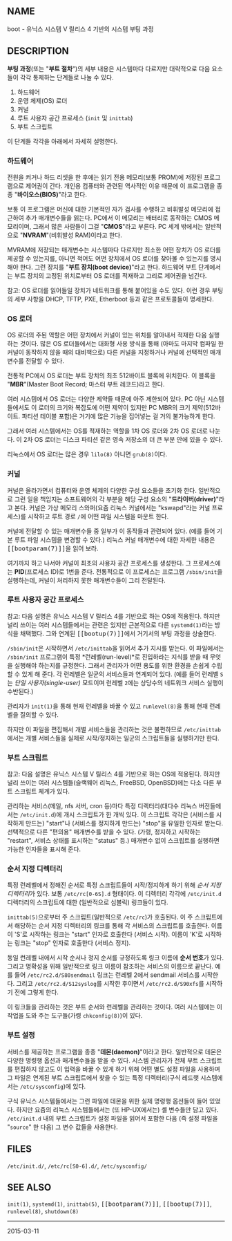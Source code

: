 ## NAME

boot - 유닉스 시스템 V 릴리스 4 기반의 시스템 부팅 과정

## DESCRIPTION

**부팅 과정**(또는 "**부트 절차**")의 세부 내용은 시스템마다 다르지만 대략적으로 다음 요소들이 각각 통제하는 단계들로 나눌 수 있다.

1. 하드웨어
2. 운영 체제(OS) 로더
3. 커널
4. 루트 사용자 공간 프로세스 (`init` 및 `inittab`)
5. 부트 스크립트

이 단계들 각각을 아래에서 자세히 설명한다.

### 하드웨어

전원을 켜거나 하드 리셋을 한 후에는 읽기 전용 메모리(보통 PROM)에 저장된 프로그램으로 제어권이 간다. 개인용 컴퓨터와 관련된 역사적인 이유 때문에 이 프로그램을 종종 "**바이오스(BIOS)**"라고 한다.

보통 이 프로그램은 머신에 대한 기본적인 자가 검사를 수행하고 비휘발성 메모리에 접근하여 추가 매개변수들을 읽는다. PC에서 이 메모리는 배터리로 동작하는 CMOS 메모리이며, 그래서 많은 사람들이 그걸 "**CMOS**"라고 부른다. PC 세계 밖에서는 일반적으로 "**NVRAM**"(비휘발성 RAM)이라고 한다.

MVRAM에 저장되는 매개변수는 시스템마다 다르지만 최소한 어떤 장치가 OS 로더를 제공할 수 있는지를, 아니면 적어도 어떤 장치에서 OS 로더를 찾아볼 수 있는지를 명시해야 한다. 그런 장치를 "**부트 장치(boot device)**"라고 한다. 하드웨어 부트 단계에서는 부트 장치의 고정된 위치로부터 OS 로더를 적재하고 그리로 제어권을 넘긴다.

참고: OS 로더를 읽어들일 장치가 네트워크를 통해 붙어있을 수도 있다. 이런 경우 부팅의 세부 사항을 DHCP, TFTP, PXE, Etherboot 등과 같은 프로토콜들이 명세한다.

### OS 로더

OS 로더의 주된 역할은 어떤 장치에서 커널이 있는 위치를 알아내서 적재한 다음 실행하는 것이다. 많은 OS 로더들에서는 대화형 사용 방식을 통해 (아마도 마지막 컴파일 한 커널이 동작하지 않을 때의 대비책으로) 다른 커널을 지정하거나 커널에 선택적인 매개변수를 전달할 수 있다.

전통적 PC에서 OS 로더는 부트 장치의 최초 512바이트 블록에 위치한다. 이 블록을 "**MBR**"(Master Boot Record; 마스터 부트 레코드)라고 한다.

여러 시스템에서 OS 로더는 다양한 제약들 때문에 아주 제한되어 있다. PC 아닌 시스템들에서도 이 로더의 크기와 복잡도에 어떤 제약이 있지만 PC MBR의 크기 제약(512바이트. 파티션 테이블 포함)은 거기에 많은 기능을 집어넣는 걸 거의 불가능하게 한다.

그래서 여러 시스템에서는 OS를 적재하는 역할을 1차 OS 로더와 2차 OS 로더로 나눈다. 이 2차 OS 로더는 디스크 파티션 같은 영속 저장소의 더 큰 부분 안에 있을 수 있다.

리눅스에서 OS 로더는 많은 경우 `lilo(8)` 아니면 `grub(8)`이다.

### 커널

커널은 올라가면서 컴퓨터와 운영 체제의 다양한 구성 요소들을 초기화 한다. 일반적으로 그런 일을 책임지는 소프트웨어의 각 부분을 해당 구성 요소의 "**드라이버(driver)**"라고 본다. 커널은 가상 메모리 스와퍼(요즘 리눅스 커널에서는 "kswapd"라는 커널 프로세스)를 시작하고 루트 경로 `/`에 어떤 파일 시스템을 마운트 한다.

커널에 전달할 수 있는 매개변수들 중 일부가 이 동작들과 관련되어 있다. (예를 들어 기본 루트 파일 시스템을 변경할 수 있다.) 리눅스 커널 매개변수에 대한 자세한 내용은 <tt>[[bootparam(7)]]</tt>을 읽어 보라.

여기까지 하고 나서야 커널이 최초의 사용자 공간 프로세스를 생성한다. 그 프로세스에는 **PID**(프로세스 ID)로 1번을 준다. 전통적으로 이 프로세스는 프로그램 `/sbin/init`을 실행하는데, 커널이 처리하지 못한 매개변수들이 그리 전달된다.

### 루트 사용자 공간 프로세스

참고: 다음 설명은 유닉스 시스템 V 릴리스 4를 기반으로 하는 OS에 적용된다. 하지만 널리 쓰이는 여러 시스템들에서는 관련은 있지만 근본적으로 다른 `systemd(1)`라는 방식을 채택했다. 그와 연계된 <tt>[[bootup(7)]]</tt>에서 거기서의 부팅 과정을 상술한다.

`/sbin/init`은 시작하면서 `/etc/inittab`을 읽어서 추가 지시를 받는다. 이 파일에서는 `/sbin/init` 프로그램이 특정 *런레벨(run-level)*로 진입하라는 지식를 받을 때 무엇을 실행해야 하는지를 규정한다. 그래서 관리자가 어떤 용도를 위한 환경을 손쉽게 수립할 수 있게 해 준다. 각 런레벨은 일군의 서비스들과 연계되어 있다. (예를 들어 런레벨 `S`는 *단일 사용자(single-user)* 모드이며 런레벨 `2`에는 상당수의 네트워크 서비스 실행이 수반된다.)

관리자가 `init(1)`을 통해 현재 런레벨을 바꿀 수 있고 `runlevel(8)`을 통해 현재 런레벨을 질의할 수 있다.

하지만 이 파일을 편집해서 개별 서비스들을 관리하는 것은 불편하므로 `/etc/inittab`에서는 개별 서비스들을 실제로 시작/정지하는 일군의 스크립트들을 실행하기만 한다.

### 부트 스크립트

참고: 다음 설명은 유닉스 시스템 V 릴리스 4를 기반으로 하는 OS에 적용된다. 하지만 널리 쓰이는 여러 시스템들(슬랙웨어 리눅스, FreeBSD, OpenBSD)에는 다소 다른 부트 스크립트 체계가 있다.

관리하는 서비스(메일, nfs 서버, cron 등)마다 특정 디렉터리(대다수 리눅스 버전들에서는 `/etc/init.d`)에 개시 스크립트가 한 개씩 있다. 이 스크립트 각각은 (서비스를 시작하게 만드는) "start"나 (서비스를 정지하게 만드는) "stop"을 유일한 인자로 받는다. 선택적으로 다른 "편의용" 매개변수를 받을 수 있다. (가령, 정지하고 시작하는 "restart", 서비스 상태를 표시하는 "status" 등.)  매개변수 없이 스크립트를 실행하면 가능한 인자들을 표시해 준다.

### 순서 지정 디렉터리

특정 런레벨에서 정해진 순서로 특정 스크립트들이 시작/정지하게 하기 위해 *순서 지정 디렉터리*가 있다. 보통 `/etc/rc[0-6S].d` 형태이다. 이 디렉터리 각각에 `/etc/init.d` 디렉터리의 스크립트에 대한 (일반적으로 심볼릭) 링크들이 있다.

`inittab(5)`으로부터 주 스크립트(일반적으로 `/etc/rc`)가 호출된다. 이 주 스크립트에서 해당하는 순서 지정 디렉터리의 링크를 통해 각 서비스의 스크립트를 호출한다. 이름이 'S'로 시작하는 링크는 "start" 인자로 호출한다 (서비스 시작). 이름이 'K'로 시작하는 링크는 "stop" 인자로 호출한다 (서비스 정지).

동일 런레벨 내에서 시작 순서나 정지 순서를 규정하도록 링크 이름에 **순서 번호**가 있다. 그리고 명확성을 위해 일반적으로 링크 이름이 참조하는 서비스의 이름으로 끝난다. 예를 들어 `/etc/rc2.d/S80sendmail` 링크는 런레벨 2에서 sendmail 서비스를 시작한다. 그리고 `/etc/rc2.d/S12syslog`를 시작한 후이면서 `/etc/rc2.d/S90xfs`를 시작하기 전에 그렇게 한다.

이 링크들을 관리하는 것은 부트 순서와 런레벨을 관리하는 것이다. 여러 시스템에는 이 작업을 도와 주는 도구들(가령 `chkconfig(8)`)이 있다.

### 부트 설정

서비스를 제공하는 프로그램을 종종 "**데몬(daemon)**"이라고 한다. 일반적으로 데몬은 다양한 명령행 옵션과 매개변수들을 받을 수 있다. 시스템 관리자가 전체 부트 스크립트를 편집하지 않고도 이 입력을 바꿀 수 있게 하기 위해 어떤 별도 설정 파일을 사용하며 그 파일은 연계된 부트 스크립트에서 찾을 수 있는 특정 디렉터리(구식 레드햇 시스템에서는 `/etc/sysconfig`)에 있다.

구식 유닉스 시스템들에서는 그런 파일에 데몬을 위한 실제 명령행 옵션들이 들어 있었다. 하지만 요즘의 리눅스 시스템들에서는 (또 HP-UX에서는) 셸 변수들만 담고 있다. `/etc/init.d` 내의 부트 스크립트가 설정 파일을 읽어서 포함한 다음 (즉 설정 파일을 "`source`" 한 다음) 그 변수 값들을 사용한다.

## FILES

`/etc/init.d/`, `/etc/rc[S0-6].d/`, `/etc/sysconfig/`

## SEE ALSO

`init(1)`, `systemd(1)`, `inittab(5)`, <tt>[[bootparam(7)]]</tt>, <tt>[[bootup(7)]]</tt>, `runlevel(8)`, `shutdown(8)`

----

2015-03-11
